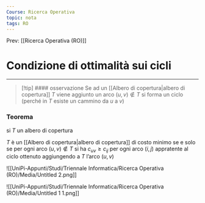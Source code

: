 ```yaml
---
Course: Ricerca Operativa
topic: nota
tags: RO
---
```


Prev: [[Ricerca Operativa (RO)]]

# Condizione di ottimalità sui cicli
---

>[!tip] #### osservazione
> Se ad un [[Albero di copertura|albero di copertura]] $T$ viene aggiunto un arco $(u,v) \not\in T$ si forma un ciclo (perché in $T$ esiste un cammino da $u$  a $v$)

### Teorema

si $T$ un albero di copertura

$T$ è un [[Albero di copertura|albero di copertura]] di costo minimo se e solo se per ogni arco $(u,v) \not\in T$ si ha $c_{uv} \geq c_{ij}$ per ogni arco $(i,j)$ appratente al ciclo ottenuto aggiungendo a $T$ l’arco $(u,v)$

![[UniPi-Appunti/Studi/Triennale Informatica/Ricerca Operativa (RO)/Media/Untitled 2.png]]

![[UniPi-Appunti/Studi/Triennale Informatica/Ricerca Operativa (RO)/Media/Untitled 1 1.png]]
